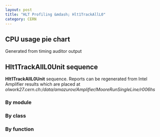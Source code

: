 ```yaml
---
layout: post
title: "HLT Profiling &mdash; Hlt1TrackAllL0"
category: CERN
---
```


## CPU usage pie chart
<script type="text/javascript" src="//ajax.googleapis.com/ajax/static/modules/gviz/1.0/chart.js"> {"dataSourceUrl":"//docs.google.com/spreadsheet/tq?key=0Ag1zWDlANxEodGxGZ1VrY0thZUxWOXFJMVBfT2RURGc&transpose=0&headers=1&range=A1%3AB7&gid=0&pub=1","options":{"vAxes":[{"viewWindowMode":"pretty","viewWindow":{}},{"viewWindowMode":"pretty","viewWindow":{}}],"colors":["#3366CC","#DC3912","#FF9900","#109618","#990099","#0099C6","#DD4477","#66AA00","#B82E2E","#316395","#994499","#22AA99","#AAAA11","#6633CC","#E67300","#8B0707","#651067","#329262","#5574A6","#3B3EAC","#B77322","#16D620","#B91383","#F4359E","#9C5935","#A9C413","#2A778D","#668D1C","#BEA413","#0C5922","#743411"],"hasLabelsColumn":true,"hAxis":{"maxAlternations":1},"width":640,"height":400},"state":{},"chartType":"PieChart","chartName":"Chart 1"} </script>

Generated from timing auditor output

## Hlt1TrackAllL0Unit sequence

**Hlt1TrackAllL0Unit** sequence. Reports can be regenerated from Intel Amplifier
results which are placed at 
_olwork27.cern.ch:/data/amazurov/Amplifier/MooreRunSingleLine/r006hs_

### By module
<script type="text/javascript" src="//ajax.googleapis.com/ajax/static/modules/gviz/1.0/chart.js"> {"dataSourceUrl":"//docs.google.com/spreadsheet/tq?key=0Ag1zWDlANxEodEtUQVRzWFdCUmxlQ1Q0NER2b0hia3c&transpose=0&headers=0&range=A2%3AB22&gid=1&pub=1","options":{"vAxes":[{"viewWindowMode":"pretty","viewWindow":{}},{"viewWindowMode":"pretty","viewWindow":{}}],"title":"Hlt1TrackAllL0Unit CPU (by module)","backgroundColor":"#FFFFFF","legend":"right","colors":["#3366CC","#DC3912","#FF9900","#109618","#990099","#0099C6","#DD4477","#66AA00","#B82E2E","#316395","#994499","#22AA99","#AAAA11","#6633CC","#E67300","#8B0707","#651067","#329262","#5574A6","#3B3EAC","#B77322","#16D620","#B91383","#F4359E","#9C5935","#A9C413","#2A778D","#668D1C","#BEA413","#0C5922","#743411"],"is3D":false,"hasLabelsColumn":true,"hAxis":{"maxAlternations":1},"width":640,"height":400},"state":{},"chartType":"PieChart","chartName":"Chart 1"} </script>

### By class
<script type="text/javascript" src="//ajax.googleapis.com/ajax/static/modules/gviz/1.0/chart.js"> {"dataSourceUrl":"//docs.google.com/spreadsheet/tq?key=0Ag1zWDlANxEodDloMWR6TjNXZ24tYzZnMWVIRDB2cVE&transpose=0&headers=1&range=A1%3AB34&gid=0&pub=1","options":{"vAxes":[{"viewWindowMode":"pretty","viewWindow":{}},{"viewWindowMode":"pretty","viewWindow":{}}],"title":"Hlt1TrackAllL0Unit CPU (by class)","backgroundColor":"#FFFFFF","legend":"right","colors":["#3366CC","#DC3912","#FF9900","#109618","#990099","#0099C6","#DD4477","#66AA00","#B82E2E","#316395","#994499","#22AA99","#AAAA11","#6633CC","#E67300","#8B0707","#651067","#329262","#5574A6","#3B3EAC","#B77322","#16D620","#B91383","#F4359E","#9C5935","#A9C413","#2A778D","#668D1C","#BEA413","#0C5922","#743411"],"is3D":false,"hasLabelsColumn":true,"hAxis":{"maxAlternations":1},"width":640,"height":400},"state":{},"chartType":"PieChart","chartName":"Chart 1"} </script>

### By function
<script type="text/javascript" src="//ajax.googleapis.com/ajax/static/modules/gviz/1.0/chart.js"> {"dataSourceUrl":"//docs.google.com/spreadsheet/tq?key=0Ag1zWDlANxEodDFzOHg5R2RGQlFIOHp2SHM5dTZPYWc&transpose=0&headers=0&range=A2%3AB11&gid=1&pub=1","options":{"vAxes":[{"viewWindowMode":"pretty","viewWindow":{}},{"viewWindowMode":"pretty","viewWindow":{}}],"title":"Hlt1TrackAllL0Unit CPU","height":400,"backgroundColor":"#FFFFFF","colors":["#3366CC","#DC3912","#FF9900","#109618","#990099","#0099C6","#DD4477","#66AA00","#B82E2E","#316395","#994499","#22AA99","#AAAA11","#6633CC","#E67300","#8B0707","#651067","#329262","#5574A6","#3B3EAC","#B77322","#16D620","#B91383","#F4359E","#9C5935","#A9C413","#2A778D","#668D1C","#BEA413","#0C5922","#743411"],"legend":"right","width":640,"is3D":false,"hAxis":{"maxAlternations":1},"hasLabelsColumn":true},"state":{},"chartType":"PieChart","chartName":"Chart 1"} </script>